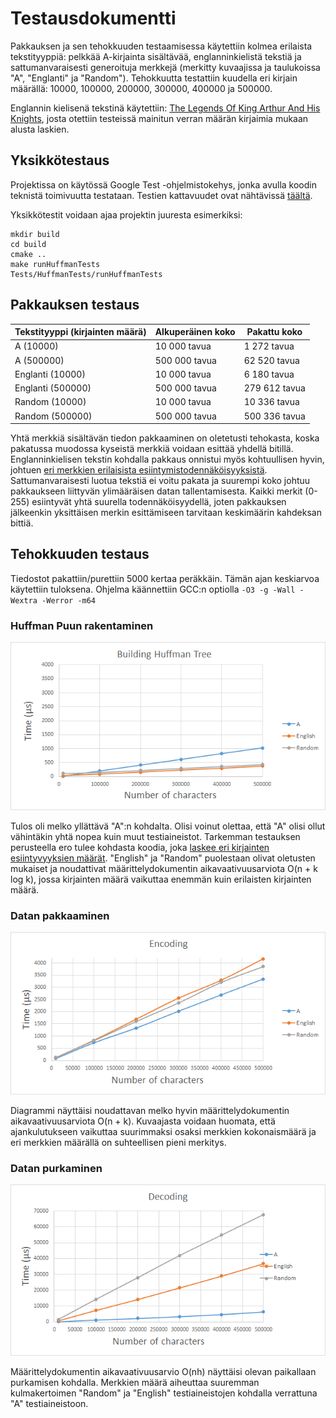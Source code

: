 # Testausdokumentti

Pakkauksen ja sen tehokkuuden testaamisessa käytettiin kolmea erilaista tekstityyppiä: pelkkää A-kirjainta sisältävää, englanninkielistä tekstiä ja sattumanvaraisesti generoituja merkkejä (merkitty kuvaajissa ja taulukoissa "A", "Englanti" ja "Random"). Tehokkuutta testattiin kuudella eri kirjain määrällä: 10000, 100000, 200000, 300000, 400000 ja 500000.

Englannin kielisenä tekstinä käytettiin: [The Legends Of King Arthur And His Knights](http://www.gutenberg.org/cache/epub/12753/pg12753.txt), josta otettiin testeissä mainitun verran määrän kirjaimia mukaan alusta laskien.

## Yksikkötestaus

Projektissa on käytössä Google Test -ohjelmistokehys, jonka avulla koodin teknistä toimivuutta testataan. Testien kattavuudet ovat nähtävissä [täältä](https://htmlpreview.github.io/?https://github.com/MatiasLyyra/HuffmanCoding/blob/master/dokumentaatio/coverage/index.html).

Yksikkötestit voidaan ajaa projektin juuresta esimerkiksi:
```
mkdir build
cd build
cmake ..
make runHuffmanTests
Tests/HuffmanTests/runHuffmanTests
```

## Pakkauksen testaus

Tekstityyppi (kirjainten määrä) | Alkuperäinen koko | Pakattu koko
-------------------| ----------------- | ------------
A (10000) | 10 000 tavua | 1 272 tavua
A (500000) | 500 000 tavua | 62 520 tavua
Englanti (10000) | 10 000 tavua | 6 180 tavua
Englanti (500000) | 500 000 tavua | 279 612 tavua
Random (10000) | 10 000 tavua | 10 336 tavua
Random (500000) | 500 000 tavua | 500 336 tavua

Yhtä merkkiä sisältävän tiedon pakkaaminen on oletetusti tehokasta, koska pakatussa muodossa kyseistä merkkiä voidaan esittää yhdellä bitillä. Englanninkielisen tekstin kohdalla pakkaus onnistui myös kohtuullisen hyvin, johtuen [eri merkkien erilaisista esiintymistodennäköisyyksistä](https://en.wikipedia.org/wiki/Letter_frequency#Relative_frequencies_of_letters_in_the_English_language). Sattumanvaraisesti luotua tekstiä ei voitu pakata ja suurempi koko johtuu pakkaukseen liittyvän ylimääräisen datan tallentamisesta. Kaikki merkit (0-255) esiintyvät yhtä suurella todennäköisyydellä, joten pakkauksen jälkeenkin yksittäisen merkin esittämiseen tarvitaan keskimäärin kahdeksan bittiä.

## Tehokkuuden testaus

Tiedostot pakattiin/purettiin 5000 kertaa peräkkäin. Tämän ajan keskiarvoa käytettiin tuloksena. Ohjelma käännettiin GCC:n optiolla ``-O3 -g -Wall -Wextra -Werror -m64``

### Huffman Puun rakentaminen

![HuffmanTreeBuildingDiagram](kuvat/BuildingHuffmanTreeDiagram.png)

Tulos oli melko yllättävä "A":n kohdalta. Olisi voinut olettaa, että "A" olisi ollut vähintäkin yhtä nopea kuin muut testiaineistot. Tarkemman testauksen perusteella ero tulee kohdasta koodia, joka [laskee eri kirjainten esiintyvyyksien määrät](https://github.com/MatiasLyyra/HuffmanCoding/blob/b6ef5edd13003b89ceb33873e66b3c596aa0a1a4/huffman/HuffmanTree.cpp#L14). "English" ja "Random" puolestaan olivat oletusten mukaiset ja noudattivat määrittelydokumentin aikavaativuusarviota O(n + k log k), jossa kirjainten määrä vaikuttaa enemmän kuin erilaisten kirjainten määrä.

### Datan pakkaaminen

![EncodingDiagram](kuvat/EncodingDiagram.png)

Diagrammi näyttäisi noudattavan melko hyvin määrittelydokumentin aikavaativuusarviota O(n + k). Kuvaajasta voidaan huomata, että ajankulutukseen vaikuttaa suurimmaksi osaksi merkkien kokonaismäärä ja eri merkkien määrällä on suhteellisen pieni merkitys.

### Datan purkaminen

![DecodingDiagram](kuvat/DecodingDiagram.png)

Määrittelydokumentin aikavaativuusarvio O(nh) näyttäisi olevan paikallaan purkamisen kohdalla. Merkkien määrä aiheuttaa suuremman kulmakertoimen "Random" ja "English" testiaineistojen kohdalla verrattuna "A" testiaineistoon.

